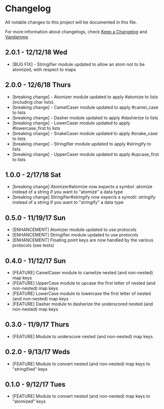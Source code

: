 # Changelog

All notable changes to this project will be documented in this file.

For more information about changelogs, check
[Keep a Changelog](http://keepachangelog.com) and
[Vandamme](http://tech-angels.github.io/vandamme).

## 2.0.1 - 12/12/18 Wed

* [BUG FIX] - Stringifier module updated to allow an atom not to be atomized, with respect to maps

## 2.0.0 - 12/6/18 Thurs

* [breaking change] - Atomizer module updated to apply #atomize to lists (including char lists).
* [breaking change] - CamelCaser module updated to apply #camel_case to lists
* [breaking change] - Dasher module updated to apply #dasherize to lists
* [breaking change] - LowerCaser module updated to apply #lowercase_first to lists
* [breaking change] - SnakeCaser module updated to apply #snake_case to lists
* [breaking change] - Stringifier module updated to apply #stringify to lists
* [breaking change] - UpperCaser module updated to apply #upcase_first to lists

## 1.0.0 - 2/17/18 Sat

* [breaking change] Atomizer#atomize now expects a symbol :atomize instead of a string if you want to "atomize" a data type
* [breaking change] Stringifier#stringify now expects a symobl :stringify instead of a string if you want to "stringify" a data type

## 0.5.0 - 11/19/17 Sun

* [ENHANCEMENT] Atomizer module updated to use protocols
* [ENHANCEMENT] Stringifier module updated to use protocols
* [ENHANCEMENT] Floating point keys are now handled by the various protocols
  (see tests)

## 0.4.0 - 11/12/17 Sun

* [FEATURE] CamelCaser module to camelize nested (and non-nested) map keys
* [FEATURE] UpperCase module to upcase the first letter of nested (and non-nested) map keys
* [FEATURE] LowerCase module to lowercase the first letter of nested (and non-nested) map keys
* [FEATURE] Dasher module to dasherize the underscored nested (and non-nested) map keys

## 0.3.0 - 11/9/17 Thurs

* [FEATURE] Module to underscore nested (and non-nested) map keys

## 0.2.0 - 9/13/17 Weds

* [FEATURE] Module to convert nested (and non-nested) map keys to "stringified" keys

## 0.1.0 - 9/12/17 Tues

* [FEATURE] Module to convert nested (and non-nested) map keys to "atomized" keys

